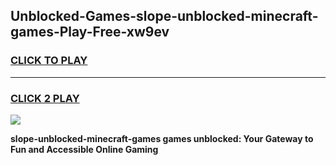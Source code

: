 
## Unblocked-Games-slope-unblocked-minecraft-games-Play-Free-xw9ev
<h3>
<a href="https://premium76.site?title=slope-unblocked-minecraft-games&ref=23A">CLICK TO PLAY</a></h3>
<hr>

<h3>
<a href="https://premium76.site?title=slope-unblocked-minecraft-games&ref=23A">CLICK 2 PLAY</a>
  
</h3>

<a href="https://premium76.site?title=slope-unblocked-minecraft-games&ref=23A"><img src="https://clearcache.store/games.png"></a>


**slope-unblocked-minecraft-games games unblocked: Your Gateway to Fun and Accessible Online Gaming**

